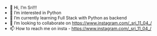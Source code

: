 - 👋 Hi, I’m Sri!!!
- 👀 I’m interested in Python
- 🌱 I’m currently learning Full Stack with Python as backend
- 💞️ I’m looking to collaborate on https://www.instagram.com/_sri_11_04_/
- 📫 How to reach me on insta - https://www.instagram.com/_sri_11_04_/
  

<!---
sri-11-04/sri-11-04 is a ✨ special ✨ repository because its `README.md` (this file) appears on your GitHub profile.
You can click the Preview link to take a look at your changes.
--->
